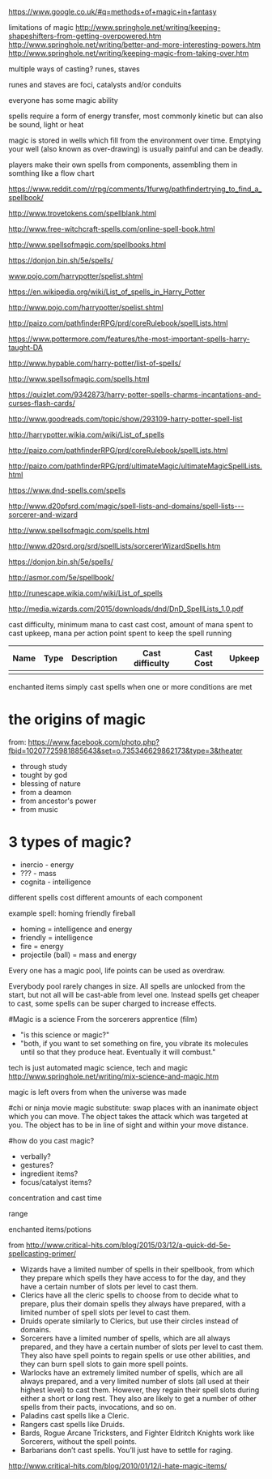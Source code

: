 https://www.google.co.uk/#q=methods+of+magic+in+fantasy

limitations of magic
http://www.springhole.net/writing/keeping-shapeshifters-from-getting-overpowered.htm
http://www.springhole.net/writing/better-and-more-interesting-powers.htm
http://www.springhole.net/writing/keeping-magic-from-taking-over.htm

multiple ways of casting? runes, staves

runes and staves are foci, catalysts and/or conduits

everyone has some magic ability

spells require a form of energy transfer, most commonly kinetic but can also be sound, light or heat

magic is stored in wells which fill from the environment over time. Emptying your well (also known as over-drawing) is usually painful and can be deadly.

players make their own spells from components, assembling them in somthing like a flow chart

https://www.reddit.com/r/rpg/comments/1furwg/pathfindertrying_to_find_a_spellbook/

http://www.trovetokens.com/spellblank.html

http://www.free-witchcraft-spells.com/online-spell-book.html

http://www.spellsofmagic.com/spellbooks.html

https://donjon.bin.sh/5e/spells/

www.pojo.com/harrypotter/spelist.shtml

https://en.wikipedia.org/wiki/List_of_spells_in_Harry_Potter

http://www.pojo.com/harrypotter/spelist.shtml

http://paizo.com/pathfinderRPG/prd/coreRulebook/spellLists.html

https://www.pottermore.com/features/the-most-important-spells-harry-taught-DA

http://www.hypable.com/harry-potter/list-of-spells/

http://www.spellsofmagic.com/spells.html

https://quizlet.com/9342873/harry-potter-spells-charms-incantations-and-curses-flash-cards/

http://www.goodreads.com/topic/show/293109-harry-potter-spell-list

http://harrypotter.wikia.com/wiki/List_of_spells

http://paizo.com/pathfinderRPG/prd/coreRulebook/spellLists.html

http://paizo.com/pathfinderRPG/prd/ultimateMagic/ultimateMagicSpellLists.html

https://www.dnd-spells.com/spells

http://www.d20pfsrd.com/magic/spell-lists-and-domains/spell-lists---sorcerer-and-wizard

http://www.spellsofmagic.com/spells.html

http://www.d20srd.org/srd/spellLists/sorcererWizardSpells.htm

https://donjon.bin.sh/5e/spells/

http://asmor.com/5e/spellbook/

http://runescape.wikia.com/wiki/List_of_spells

http://media.wizards.com/2015/downloads/dnd/DnD_SpellLists_1.0.pdf

cast difficulty, minimum mana to cast
cast cost, amount of mana spent to cast
upkeep, mana per action point spent to keep the spell running

| Name | Type | Description | Cast difficulty | Cast Cost | Upkeep |
| -- | -- | -- | -- | -- | -- |
|  |  |  |  |  |  |  |


enchanted items simply cast spells when one or more conditions are met

# the origins of magic
from: https://www.facebook.com/photo.php?fbid=10207725981885643&set=o.735346629862173&type=3&theater
* through study
* tought by god
* blessing of nature
* from a deamon
* from ancestor's power
* from music


# 3 types of magic?
* inercio - energy
* ??? - mass
* cognita - intelligence

different spells cost different amounts of each component

example spell: homing friendly fireball
* homing = intelligence and energy
* friendly = intelligence
* fire = energy
* projectile (ball) = mass and energy

Every one has a magic pool, life points can be used as overdraw.

Everybody pool rarely changes in size. All spells are unlocked from the start, but not all will be cast-able from level one. Instead spells get cheaper to cast, some spells can be super charged to increase effects.


#Magic is a science
From the sorcerers apprentice (film)
* "is this science or magic?"
* "both, if you want to set something on fire, you vibrate its molecules until so that they produce heat. Eventually it will combust."

tech is just automated magic
science, tech and magic http://www.springhole.net/writing/mix-science-and-magic.htm

magic is left overs from when the universe was made

#chi or ninja movie magic
substitute: swap places with an inanimate object which you can move. The object takes the attack which was targeted at you. The object has to be in line of sight and within your move distance.

#how do you cast magic?
* verbally?
* gestures?
* ingredient items?
* focus/catalyst items?

concentration and cast time

range

enchanted items/potions

from http://www.critical-hits.com/blog/2015/03/12/a-quick-dd-5e-spellcasting-primer/
* Wizards have a limited number of spells in their spellbook, from which they prepare which spells they have access to for the day, and they have a certain number of slots per level to cast them.
* Clerics have all the cleric spells to choose from to decide what to prepare, plus their domain spells they always have prepared, with a limited number of spell slots per level to cast them.
* Druids operate similarly to Clerics, but use their circles instead of domains.
* Sorcerers have a limited number of spells, which are all always prepared, and they have a certain number of slots per level to cast them. They also have spell points to regain spells or use other abilities, and they can burn spell slots to gain more spell points.
* Warlocks have an extremely limited number of spells, which are all always prepared, and a very limited number of slots (all used at their highest level) to cast them. However, they regain their spell slots during either a short or long rest. They also are likely to get a number of other spells from their pacts, invocations, and so on.
* Paladins cast spells like a Cleric.
* Rangers cast spells like Druids.
* Bards, Rogue Arcane Tricksters, and Fighter Eldritch Knights work like Sorcerers, without the spell points.
* Barbarians don’t cast spells. You’ll just have to settle for raging.

http://www.critical-hits.com/blog/2010/01/12/i-hate-magic-items/

